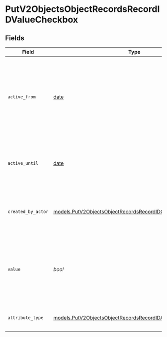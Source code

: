# PutV2ObjectsObjectRecordsRecordIDValueCheckbox


## Fields

| Field                                                                                                                                | Type                                                                                                                                 | Required                                                                                                                             | Description                                                                                                                          | Example                                                                                                                              |
| ------------------------------------------------------------------------------------------------------------------------------------ | ------------------------------------------------------------------------------------------------------------------------------------ | ------------------------------------------------------------------------------------------------------------------------------------ | ------------------------------------------------------------------------------------------------------------------------------------ | ------------------------------------------------------------------------------------------------------------------------------------ |
| `active_from`                                                                                                                        | [date](https://docs.python.org/3/library/datetime.html#date-objects)                                                                 | :heavy_check_mark:                                                                                                                   | The point in time at which this value was made "active". `active_from` can be considered roughly analogous to `created_at`.          | 2023-01-01T15:00:00.000000000Z                                                                                                       |
| `active_until`                                                                                                                       | [date](https://docs.python.org/3/library/datetime.html#date-objects)                                                                 | :heavy_check_mark:                                                                                                                   | The point in time at which this value was deactivated. If `null`, the value is active.                                               | 2023-01-01T15:00:00.000000000Z                                                                                                       |
| `created_by_actor`                                                                                                                   | [models.PutV2ObjectsObjectRecordsRecordIDCreatedByActor2](../models/putv2objectsobjectrecordsrecordidcreatedbyactor2.md)             | :heavy_check_mark:                                                                                                                   | The actor that created this value.                                                                                                   | {<br/>"type": "workspace-member",<br/>"id": "50cf242c-7fa3-4cad-87d0-75b1af71c57b"<br/>}                                             |
| `value`                                                                                                                              | *bool*                                                                                                                               | :heavy_check_mark:                                                                                                                   | A boolean representing whether the checkbox is checked or not. The string values 'true' and 'false' are also accepted.               | true                                                                                                                                 |
| `attribute_type`                                                                                                                     | [models.PutV2ObjectsObjectRecordsRecordIDAttributeTypeCheckbox](../models/putv2objectsobjectrecordsrecordidattributetypecheckbox.md) | :heavy_check_mark:                                                                                                                   | The attribute type of the value.                                                                                                     | checkbox                                                                                                                             |